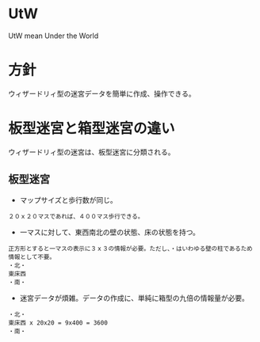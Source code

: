 # UtW
UtW mean Under the World

# 方針
ウィザードリィ型の迷宮データを簡単に作成、操作できる。

# 板型迷宮と箱型迷宮の違い
ウィザードリィ型の迷宮は、板型迷宮に分類される。

## 板型迷宮
- マップサイズと歩行数が同じ。
```
２０ｘ２０マスであれば、４００マス歩行できる。
```
- 一マスに対して、東西南北の壁の状態、床の状態を持つ。
```
正方形とすると一マスの表示に３ｘ３の情報が必要。ただし、・はいわゆる壁の柱であるため情報として不要。
・北・
東床西
・南・
```
- 迷宮データが煩雑。データの作成に、単純に箱型の九倍の情報量が必要。
```
・北・
東床西 x 20x20 = 9x400 = 3600
・南・
```
